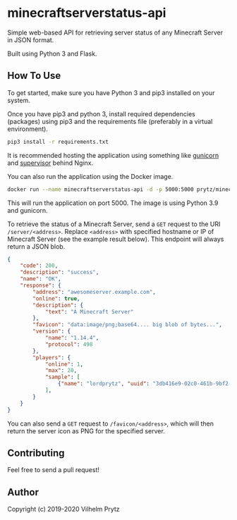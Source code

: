 # minecraftserverstatus-api

Simple web-based API for retrieving server status of any Minecraft Server in JSON format.

Built using Python 3 and Flask.

## How To Use

To get started, make sure you have Python 3 and pip3 installed on your system.

Once you have pip3 and python 3, install required dependencies (packages) using pip3 and the requirements file (preferably in a virtual environment).

```bash
pip3 install -r requirements.txt
```

It is recommended hosting the application using something like [gunicorn](https://gunicorn.org/) and [supervisor](http://supervisord.org/) behind Nginx.

You can also run the application using the Docker image.

```bash
docker run --name minecraftserverstatus-api -d -p 5000:5000 prytz/minecraftserverstatus-api:latest
```

This will run the application on port 5000. The image is using Python 3.9 and gunicorn.

To retrieve the status of a Minecraft Server, send a `GET` request to the URI `/server/<address>`. Replace `<address>` with specified hostname or IP of Minecraft Server (see the example result below). This endpoint will always return a JSON blob.

```json
{
    "code": 200,
    "description": "success",
    "name": "OK",
    "response": {
        "address": "awesomeserver.example.com",
        "online": true,
        "description": {
            "text": "A Minecraft Server"
        },
        "favicon": "data:image/png;base64.... big blob of bytes...",
        "version": {
            "name": "1.14.4",
            "protocol": 498
        },
        "players": {
            "online": 1,
            "max": 20,
            "sample": [
                {"name": "lordprytz", "uuid": "3db416e9-02c0-461b-9bf2-e8d7b64aa1d2"}
            ],
        }
    }
}
```

You can also send a `GET` request to `/favicon/<address>`, which will then return the server icon as PNG for the specified server.

## Contributing

Feel free to send a pull request!

## Author

Copyright (c) 2019-2020 Vilhelm Prytz
